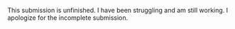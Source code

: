 This submission is unfinished. I have been struggling and am still working. I apologize for the incomplete submission. 
